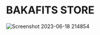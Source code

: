 # BAKAFITS STORE

![Screenshot 2023-06-18 214854](https://github.com/slashdoodleart/bakafits/assets/82498560/b48e36d1-45bf-4486-a5d0-6821576bb412)

